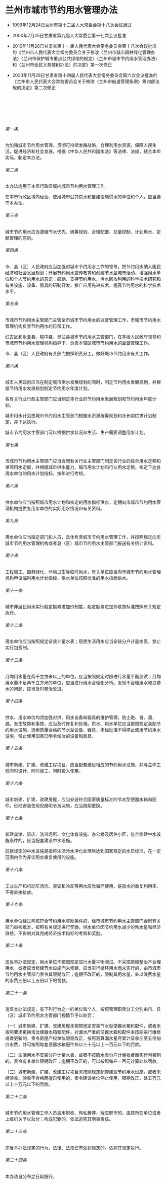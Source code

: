 # 兰州市城市节约用水管理办法

- 1999年12月24日兰州市第十二届人大常委会第十八次会议通过

- 2000年7月25日甘肃省第九届人大常委会第十七次会议批准

- 2010年11月26日甘肃省第十一届人民代表大会常务委员会第十八次会议批准的《兰州市人民代表大会常务委员会关于修改〈兰州市城市园林绿化管理办法〉〈兰州市保护城市重点公共绿地的规定〉〈兰州市城市节约用水管理办法〉和〈兰州市全民义务植树办法〉的决定》第一次修正

- 2023年11月28日甘肃省第十四届人民代表大会常务委员会第六次会议批准的《兰州市人民代表大会常务委员会关于修改〈兰州市航道管理条例〉等四部法规的决定》第二次修正

<!-- INFO END -->

​

​

​

###### 第一条

为加强城市节约用水管理，贯彻可持续发展战略，合理利用水资源，保障人民生活，促进经济和社会发展，根据《中华人民共和国水法》等法律、法规，结合本市实际，制定本办法。

###### 第二条

本办法适用于本市行政区域内城市节约用水管理工作。

在本市行政区域内经营、使用城市公共供水和自建设施供水的单位和个人，应当遵守本办法。

###### 第三条

城市节约用水应当遵循节水优先、统筹规划、合理配置、总量控制、计划用水、定额管理的原则。

###### 第四条

市、县（区）人民政府应当加强对城市节约用水工作的领导，把节约用水纳入国民经济和社会发展规划；开展节约用水宣传教育和创建节水型城市活动，增强用水单位和个人节约用水的意识；鼓励、支持节约用水、污水回收利用的科学技术研究和有关设施、设备、器具的研制开发，推广应用先进技术，提高节约用水的科学技术水平。

###### 第五条

市城市节约用水主管部门主管全市城市节约用水的监督管理工作，市城市节约用水管理机构负责节约用水的日常工作。

红古区和永登县、榆中县、皋兰县城市节约用水主管部门，在本级人民政府领导和市城市节约用水管理机构指导下，负责本辖区城市节约用水的监督管理工作。

市、县（区）人民政府有关部门按照职责分工，做好城市节约用水有关工作。

###### 第六条

城市人民政府应当在制定城市供水发展规划的同时，制定节约用水发展规划，并根据节约用水发展规划制定节约用水年度计划。

各有关行业行政主管部门应当制定本行业的节约用水发展规划和节约用水年度计划。

城市用水计划由城市节约用水主管部门根据水资源统筹规划和水长期供求计划制定，并下达执行。

城市节约用水主管部门可以根据供水状况和生活、生产需要调整用水计划。

###### 第七条

市城市节约用水主管部门应当会同有关行业主管部门制定该行业的综合用水定额和单项用水定额，并根据城市供水能力、城市用水计划和行业用水定额，核定下达各用水单位的用水计划指标，按年进行考核。

###### 第八条

供水单位应当按照城市用水计划和核定的用水指标供水，定期向市城市节约用水管理机构提供各用水单位的实际用水情况和有关资料。

###### 第九条

用水单位应当指定部门和人员，具体负责城市节约用水管理工作，并按照规定向市城市节约用水管理机构或者县（区）城市节约用水主管部门报送有关统计资料。

###### 第十条

工程施工、园林绿化、环境卫生等临时用水，有关单位应当向市城市节约用水管理机构申请临时用水计划指标，供水单位按照批准的用水指标供水。

###### 第十一条

城市非居民用水实行超定额累进加价制度，超定额累进加价收费标准按照有关规定执行。

###### 第十二条

用水单位应当按照规定安装计量水表；居民生活用水应当安装分户计量水表，禁止实行包费制。

###### 第十三条

月均用水量在两千立方米以上的单位，应当按照规定时限进行水量平衡测试；月均用水量不足两千立方米的单位，应当进行用水合理化分析。发现不合理用水和浪费水的问题，应当及时整治改进。

###### 第十四条

供水、用水单位均须加强对供、用水设备和器具的维护管理，防止跑、冒、滴、漏。发生故障和事故，应当及时修复和处理。供水、用水单位应当按照规定装配节约用水设施，选用质量合格的节水型设备、器具，未经批准不得停止使用节约用水设施，禁止使用国家已明令淘汰的设备和器具。

###### 第十五条

城市新建、扩建、改建工程项目，应当配套建设相应的节约用水设施，并与主体工程同时设计、同时施工、同时投入使用。

###### 第十六条

城市新建、扩建、改建房屋，应当安装符合国家质量标准的节水型便器水箱和配件。已经安装使用但属明令淘汰的，应当限期更换。

###### 第十七条

新建宾馆、饭店、洗浴场所、文化体育设施、办公楼及居住小区，符合修建中水设施条件的，应当配套建设中水设施。

前款规定的中水设施是指将生活污水净化处理后达到国家规定的水质标准，在一定范围内作为非饮用水重复使用的设施。

###### 第十八条

工业生产和机动车清洗、空调机冷却等用水应当循环使用，提高水的重复利用率，不得直接排放。

###### 第十九条

用水单位经过考核符合节约用水奖励条件的，经市城市节约用水主管部门会同有关部门审核批准，按照有关规定进行奖励。供水单位因节约用水减少的售水量和经济效益，不影响对其完成经济技术指标的考核和奖励。

###### 第二十条

违反本办法规定，用水单位不按照规定进行水量平衡测试、不采取措施整治不合理用水，或者应当修建节水设施而未修建，应当实行循环用水而未实行的，由市城市节约用水主管部门责令其限期改正；逾期不改正的，限制其用水量，处以浪费水量的水费三倍以上五倍以下的罚款。

###### 第二十一条

违反本办法规定，有下列行为之一的单位和个人，按照管理职责分工分别由市、县（区）城市节约用水主管部门视情节予以处罚：

（一）城市新建、扩建、改建房屋未按照规定安装节水型便器水箱和配件，或者未按照要求更换淘汰便器水箱和配件，对漏水严重的便器水箱和配件未按期进行维修或者更新的，责令房屋产权单位限期改正，按照测算漏水量月累计征收三至五倍加价水费，并可按照每套便器水箱配件处以三十元以上一百元以下的罚款。

（二）生活用水不安装分户计量水表，或者不按照水表分户计量收费而实行包费制的，责令有关单位限期改正；逾期不改正的，可以按照每户一百元计算处以罚款。

（三）城市新建、扩建、改建工程项目未按照规定配套建设节约用水设施，或者未经验收、验收不合格而擅自使用的，责令建设单位停止使用，限期改正，处五万元以上十万元以下的罚款。

###### 第二十二条

城市节约用水管理工作人员滥用职权、徇私舞弊、玩忽职守的，由其所在单位或者上级机关予以处分；构成犯罪的，依法追究其刑事责任。

###### 第二十三条

违反本办法规定的行为，法律、法规已有处罚规定的，依照其规定执行。

###### 第二十四条

本办法自公布之日起施行。

